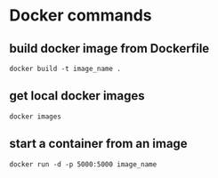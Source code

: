 # Docker commands

## build docker image from Dockerfile

```
docker build -t image_name .
```

## get local docker images

```
docker images
```

## start a container from an image

```
docker run -d -p 5000:5000 image_name
``` 